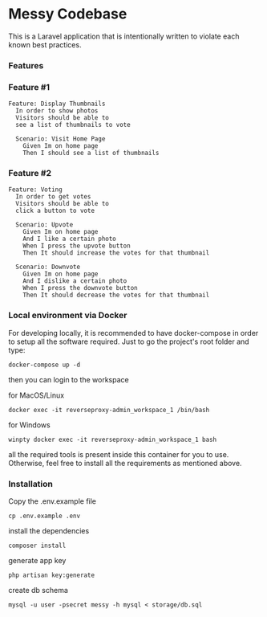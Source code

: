 # Messy Codebase

This is a Laravel application that is intentionally written to violate each known best practices.

### Features


### Feature #1
```
Feature: Display Thumbnails
  In order to show photos
  Visitors should be able to
  see a list of thumbnails to vote

  Scenario: Visit Home Page
    Given Im on home page
    Then I should see a list of thumbnails
```

### Feature #2
```
Feature: Voting
  In order to get votes
  Visitors should be able to
  click a button to vote

  Scenario: Upvote
    Given Im on home page
    And I like a certain photo
    When I press the upvote button
    Then It should increase the votes for that thumbnail

  Scenario: Downvote
    Given Im on home page
    And I dislike a certain photo
    When I press the downvote button
    Then It should decrease the votes for that thumbnail
```


### Local environment via Docker


For developing locally, it is recommended to have docker-compose in order to setup all the software required. Just to go the project's root folder and type:

```
docker-compose up -d
```

then you can login to the workspace

for MacOS/Linux
```
docker exec -it reverseproxy-admin_workspace_1 /bin/bash
```
for Windows
```
winpty docker exec -it reverseproxy-admin_workspace_1 bash
```

all the required tools is present inside this container for you to use. Otherwise, feel free to install all the requirements as mentioned above.



### Installation

Copy the .env.example file

```
cp .env.example .env
```

install the dependencies
```
composer install
```

generate app key
```
php artisan key:generate
```

create db schema
```
mysql -u user -psecret messy -h mysql < storage/db.sql
```
